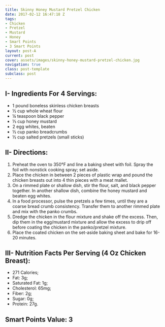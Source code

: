 ```yaml
---
title: Skinny Honey Mustard Pretzel Chicken
date: 2017-02-12 16:47:18 Z
tags:
- Chicken
- Pretzel
- Mustard
- Honey
- Smart Points
- 3 Smart Points
layout: post-A
current: post
cover: assets/images/skinny-honey-mustard-pretzel-chicken.jpg
navigation: true
class: post-template
subclass: post
---
```


## I- Ingredients For 4 Servings:
* 1 pound boneless skinless chicken breasts
* ½ cup whole wheat flour
* ¼ teaspoon black pepper
* ⅓ cup honey mustard
* 2 egg whites, beaten
* ½ cup panko breadcrumbs
* ½ cup salted pretzels (small sticks)

## II- Directions:
1. Preheat the oven to 350°F and line a baking sheet with foil. Spray the foil with nonstick cooking spray; set aside.
1. Place the chicken in between 2 pieces of plastic wrap and pound the chicken breasts out into 4 thin pieces with a meat mallet.
1. On a rimmed plate or shallow dish, stir the flour, salt, and black pepper together. In another shallow dish, combine the honey mustard and beaten egg whites. 
1. In a food processor, pulse the pretzels a few times, until they are a coarse bread crumb consistency. Transfer them to another rimmed plate and mix with the panko crumbs.
1. Dredge the chicken in the flour mixture and shake off the excess. Then, dip them in the egg/mustard mixture and allow the excess to drip off before coating the chicken in the panko/pretzel mixture.
1. Place the coated chicken on the set-aside baking sheet and bake for 16-20 minutes.

## III- Nutrition Facts Per Serving (4 Oz Chicken Breast):
* 271 Calories;
* Fat: 3g;
* Saturated Fat: 1g;
* Cholesterol: 65mg;
* Fiber: 2g;
* Sugar: 0g;
* Protein: 27g.

## Smart Points Value: 3
